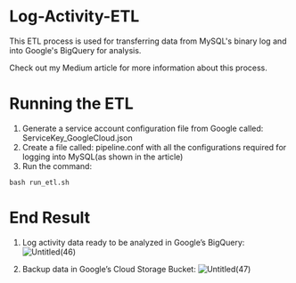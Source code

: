 # Log-Activity-ETL

This ETL process is used for transferring data from MySQL's binary log and into Google's BigQuery for analysis.

Check out my Medium article for more information about this process.

# Running the ETL
1. Generate a service account configuration file from Google called: ServiceKey_GoogleCloud.json
2. Create a file called: pipeline.conf with all the configurations required for logging into MySQL(as shown in the article)
3. Run the command:

```
bash run_etl.sh
```

# End Result
1. Log activity data ready to be analyzed in Google’s BigQuery:
![Untitled(46)](https://user-images.githubusercontent.com/65648983/195849208-b30ac6ed-90bf-4913-8467-efa44c5f9067.png)

2. Backup data in Google’s Cloud Storage Bucket:
![Untitled(47)](https://user-images.githubusercontent.com/65648983/195849278-5da8e102-a163-4bc6-aa68-bdce39df761e.png)
